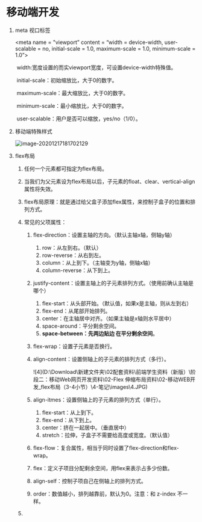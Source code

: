 # 移动端开发

1. meta 视口标签

   <meta name = "viewport” content = “width = device-width, user-scalable = no, initial-scale = 1.0, maximum-scale = 1.0, minimum-scale = 1.0”>
   </meta>

   ​	width:宽度设置的而实viewport宽度，可设置device-width特殊值。

   ​	initial-scale：初始缩放比，大于0的数字。

   ​	maximum-scale：最大缩放比，大于0的数字。

   ​	minimum-scale：最小缩放比，大于0的数字。

   ​	user-scalable：用户是否可以缩放，yes/no（1/0）。

2. 移动端特殊样式

   ![image-20201217181702129](C:\Users\29635\AppData\Roaming\Typora\typora-user-images\image-20201217181702129.png)

3. flex布局

   1. 任何一个元素都可指定为flex布局。

   2. 当我们为父元素设为flex布局以后，子元素的float、clear、vertical-align属性将失效。

   3.  flex布局原理：就是通过给父盒子添加flex属性，来控制子盒子的位置和排列方式。

   4. 常见的父项属性：

      1. flex-direction：设置主轴的方向。（默认主轴x轴，侧轴y轴）

         1. row：从左到右。（默认）
         2. row-reverse：从右到左。
         3. column：从上到下。（主轴变为y轴，侧轴x轴）
         4. column-reverse：从下到上。

      2. justify-content：设置主轴上的子元素排列方式。（使用前确认主轴是哪个）

         1. flex-start：从头部开始。（默认值，如果x是主轴，则从左到右）
         2. flex-end：从尾部开始排列。
         3. center：在主轴居中对齐。（如果主轴是x轴则水平居中）
         4. space-around：平分剩余空间。
         5. **space-between：先两边贴边 在平分剩余空间**。

      3. flex-wrap：设置子元素是否换行。

      4. align-content：设置侧轴上的子元素的排列方式（多行）。

         ![4](D:\Download\新建文件夹\02配套资料\前端学生资料（新版）\阶段二：移动Web网页开发资料\02-Flex 伸缩布局资料\02-移动WEB开发_flex布局（3-4小节）\4-笔记\images\4.JPG)

      5. align-itmes：设置侧轴上的子元素的排列方式（单行）。

         1. flex-start：从上到下。
         2. flex-end：从下到上。
         3. center：挤在一起居中。（垂直居中）
         4. stretch：拉伸，子盒子不需要给高度或宽度。（默认值）

      6. flex-flow：复合属性，相当于同时设置了flex-direction和flex-wrap。

      7. flex：定义子项目分配剩余空间，用flex来表示占多少份数。

      8. align-self：控制子项自己在侧轴上的排列方式。

      9. order：数值越小，排列越靠前，默认为0。注意：和 z-index 不一样。

   5. 


